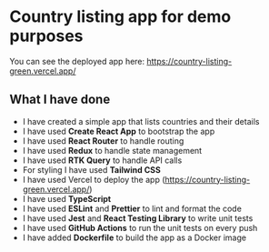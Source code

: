 # Country listing app for demo purposes

You can see the deployed app here: https://country-listing-green.vercel.app/

## What I have done

- I have created a simple app that lists countries and their details
- I have used **Create React App** to bootstrap the app
- I have used **React Router** to handle routing
- I have used **Redux** to handle state management
- I have used **RTK Query** to handle API calls
- For styling I have used **Tailwind CSS**
- I have used Vercel to deploy the app (https://country-listing-green.vercel.app/)
- I have used **TypeScript**
- I have used **ESLint** and **Prettier** to lint and format the code
- I have used **Jest** and **React Testing Library** to write unit tests
- I have used **GitHub Actions** to run the unit tests on every push
- I have added **Dockerfile** to build the app as a Docker image
